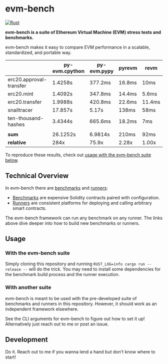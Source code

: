 # evm-bench

[![Rust](https://github.com/ziyadedher/evm-bench/actions/workflows/rust.yml/badge.svg)](https://github.com/ziyadedher/evm-bench/actions/workflows/rust.yml)

**evm-bench is a suite of Ethereum Virtual Machine (EVM) stress tests and benchmarks.**

evm-bench makes it easy to compare EVM performance in a scalable, standardized, and portable way.

|                         | py-evm.cpython | py-evm.pypy | pyrevm | revm   |
| ----------------------- | -------------- | ----------- | ------ | ------ |
| erc20.approval-transfer | 1.4258s        | 377.2ms     | 16.8ms | 10ms   |
| erc20.mint              | 1.4092s        | 347.8ms     | 14.4ms | 5.6ms  |
| erc20.transfer          | 1.9988s        | 420.8ms     | 22.6ms | 11.4ms |
| snailtracer             | 17.857s        | 5.17s       | 138ms  | 58ms   |
| ten-thousand-hashes     | 3.4344s        | 665.6ms     | 18.2ms | 7ms    |
|                         |                |             |        |        |
| **sum**                 | 26.1252s       | 6.9814s     | 210ms  | 92ms   |
| **relative**            | 284x           | 75.9x       | 2.28x  | 1.00x  |

To reproduce these results, check out [usage with the evm-bench suite below](#with-the-evm-bench-suite).

## Technical Overview

In evm-bench there are [benchmarks](/benchmarks) and [runners](/runners):

- [Benchmarks](/benchmarks) are expensive Solidity contracts paired with configuration.
- [Runners](/runners) are consistent platforms for deploying and calling arbitrary smart contracts.

The evm-bench framework can run any benchmark on any runner. The links above dive deeper into how to build new benchmarks or runners.

## Usage

### With the evm-bench suite

Simply cloning this repository and running `RUST_LOG=info cargo run --release --` will do the trick. You may need to install some dependencies for the benchmark build process and the runner execution.

### With another suite

evm-bench is meant to be used with the pre-developed suite of benchmarks and runners in this repository. However, it should work as an independent framework elsewhere.

See the CLI arguments for evm-bench to figure out how to set it up! Alternatively just reach out to me or post an issue.

## Development

Do it. Reach out to me if you wanna lend a hand but don't know where to start!
